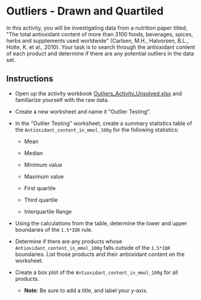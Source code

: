 # Outliers - Drawn and Quartiled

In this activity, you will be investigating data from a nutrition paper titled, "The total antioxidant content of more than 3100 foods, beverages, spices, herbs and supplements used worldwide" (Carlsen, M.H., Halvorsen, B.L., Holte, K. et al., 2010). Your task is to search through the antioxidant content of each product and determine if there are any potential outliers in the data set.

## Instructions

* Open up the activity workbook [Outliers_Activity_Unsolved.xlsx](Unsolved/Outliers_Activity_Unsolved.xlsx) and familiarize yourself with the raw data.

* Create a new worksheet and name it "Outlier Testing".

* In the "Outlier Testing" worksheet, create a summary statistics table of the `Antioxidant_content_in_mmol_100g` for the following statistics:

  * Mean

  * Median

  * Minimum value

  * Maximum value

  * First quartile

  * Third quartile

  * Interquartile Range

* Using the calculations from the table, determine the lower and upper boundaries of the `1.5*IQR` rule.

* Determine if there are any products whose `Antioxidant_content_in_mmol_100g` falls outside of the `1.5*IQR` boundaries. List those products and their antioxidant content on the worksheet.

* Create a box plot of the `Antioxidant_content_in_mmol_100g` for all products.

  * **Note**: Be sure to add a title, and label your y-axis.
